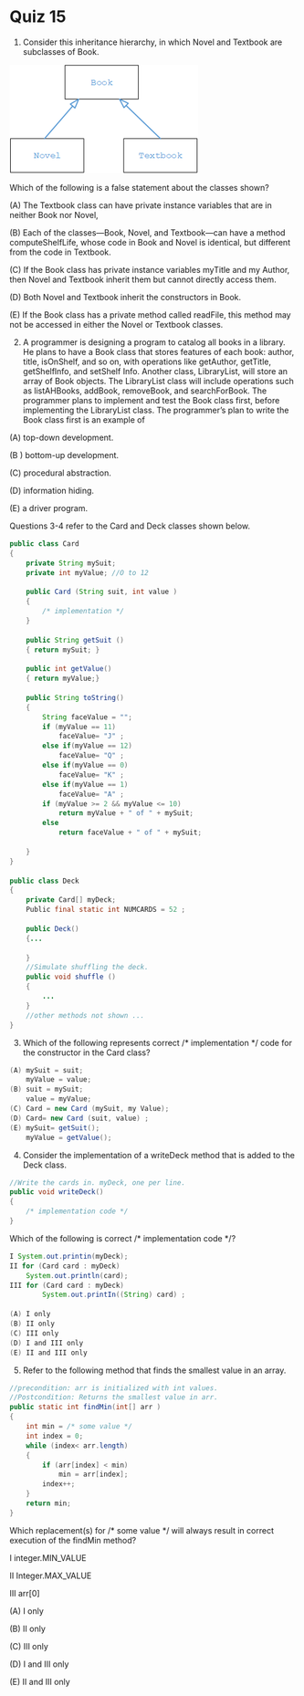 # Quiz 15

1. Consider this inheritance hierarchy, in which Novel and Textbook are subclasses of Book. 

![class diagram](images/quiz15.png)

Which of the following is a false statement about the classes shown? 

(A) The Textbook class can have private instance variables that are in neither Book nor Novel, 

(B) Each of the classes—Book, Novel, and Textbook—can have a method computeShelfLife, whose code in Book and Novel is identical, but different from the code in Textbook. 

(C) If the Book class has private instance variables myTitle and my Author, then Novel and Textbook inherit them but cannot directly access them. 

(D) Both Novel and Textbook inherit the constructors in Book. 

(E) If the Book class has a private method called readFile, this method may not be accessed in either the Novel or Textbook classes. 

2. A programmer is designing a program to catalog all books in a library. He plans to have a Book class that stores features of each book: author, title, isOnShelf, and so on, with operations like getAuthor, getTitle, getShelflnfo, and setShelf Info. Another class, LibraryList, will store an array of Book objects. The LibraryList class will include operations such as listAHBooks, addBook, removeBook, and searchForBook. The programmer plans to implement and test the Book class first, before implementing the LibraryList class. The programmer’s plan to write the Book class first is an example of 

(A) top-down development. 

(B ) bottom-up development. 

(C) procedural abstraction. 

(D) information hiding. 

(E) a driver program. 

Questions 3-4 refer to the Card and Deck classes shown below. 

```java
public class Card 
{
    private String mySuit; 
    private int myValue; //O to 12 

    public Card (String suit, int value )
    {
        /* implementation */
    }

    public String getSuit () 
    { return mySuit; } 

    public int getValue()
    { return myValue;}

    public String toString()
    {
        String faceValue = "";
        if (myValue == 11) 
            faceValue= "J" ;
        else if(myValue == 12)
            faceValue= "Q" ;
        else if(myValue == 0)
            faceValue= "K" ;
        else if(myValue == 1)
            faceValue= "A" ;
        if (myValue >= 2 && myValue <= 10)
            return myValue + " of " + mySuit;
        else
            return faceValue + " of " + mySuit;

    }
}

public class Deck 
{
    private Card[] myDeck;
    Public final static int NUMCARDS = 52 ;

    public Deck() 
    {...

    }
    //Simulate shuffling the deck. 
    public void shuffle () 
    {
        ...
    }
    //other methods not shown ...
}
```

3. Which of the following represents correct /* implementation */ code for the constructor in the Card class? 
   
```java
(A) mySuit = suit; 
    myValue = value; 
(B) suit = mySuit; 
    value = myValue; 
(C) Card = new Card (mySuit, my Value); 
(D) Card= new Card (suit, value) ; 
(E) mySuit= getSuit();
    myValue = getValue();  
```

4. Consider the implementation of a writeDeck method that is added to the Deck class.

```java
//Write the cards in. myDeck, one per line. 
public void writeDeck()
{
    /* implementation code */ 
} 
```

Which of the following is correct /* implementation code */?

```java
I System.out.printin(myDeck); 
II for (Card card : myDeck) 
    System.out.println(card); 
III for (Card card : myDeck)     
        System.out.printIn((String) card) ; 

(A) I only 
(B) II only
(C) III only 
(D) I and III only
(E) II and III only
```

5. Refer to the following method that finds the smallest value in an array. 

```java
//precondition: arr is initialized with int values. 
//Postcondition: Returns the smallest value in arr. 
public static int findMin(int[] arr )
{
    int min = /* some value */
    int index = 0;
    while (index< arr.length) 
    {
        if (arr[index] < min)
            min = arr[index]; 
        index++;
    }
    return min;
}
```

Which replacement(s) for /* some value */ will always result in correct execution of the findMin method? 

I integer.MIN_VALUE 

II Integer.MAX_VALUE 

III arr[0]

(A) I only 

(B) II only

(C) III only 

(D) I and III only

(E) II and III only

